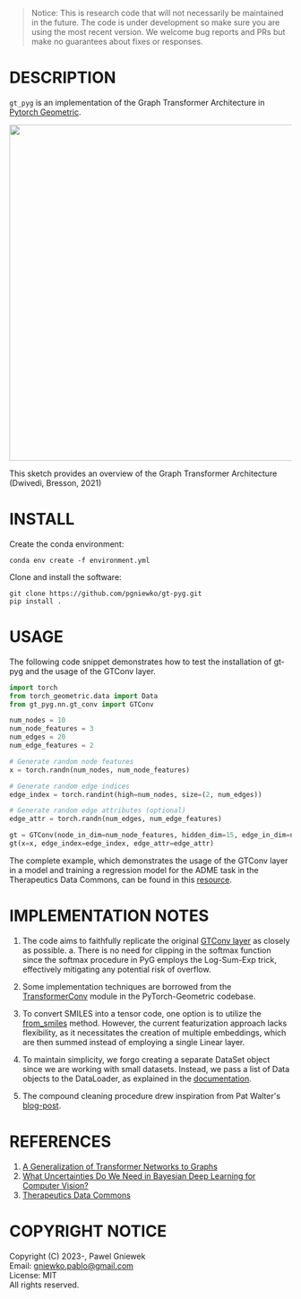 >Notice: This is research code that will not necessarily be maintained in the future.
>The code is under development so make sure you are using the most recent version.
>We welcome bug reports and PRs but make no guarantees about fixes or responses.

DESCRIPTION
===========
```gt_pyg``` is an implementation of the Graph Transformer Architecture in [Pytorch Geometric](https://pytorch-geometric.readthedocs.io/en/latest/).

<p align="center"><img src="./assets/gt_v0.5.png" width="600"></p>
This sketch provides an overview of the Graph Transformer Architecture (Dwivedi, Bresson, 2021)


INSTALL
=======

Create the conda environment:
    
```
conda env create -f environment.yml
```

Clone and install the software:
```
git clone https://github.com/pgniewko/gt-pyg.git
pip install .
```

USAGE
=====

The following code snippet demonstrates how to test the installation of gt-pyg and the usage of the GTConv layer.

```python
import torch
from torch_geometric.data import Data
from gt_pyg.nn.gt_conv import GTConv

num_nodes = 10
num_node_features = 3
num_edges = 20
num_edge_features = 2

# Generate random node features
x = torch.randn(num_nodes, num_node_features)

# Generate random edge indices
edge_index = torch.randint(high=num_nodes, size=(2, num_edges))

# Generate random edge attributes (optional)
edge_attr = torch.randn(num_edges, num_edge_features)

gt = GTConv(node_in_dim=num_node_features, hidden_dim=15, edge_in_dim=num_edge_features, num_heads=3)
gt(x=x, edge_index=edge_index, edge_attr=edge_attr)
```

The complete example, which demonstrates the usage of the GTConv layer in a model and training a regression model for the ADME task in the Therapeutics Data Commons, can be found in this [resource](https://github.com/pgniewko/gt-pyg/blob/main/nbs/GT-TDC-ADME.ipynb).


IMPLEMENTATION NOTES
====================

1. The code aims to faithfully replicate the original [GTConv layer](https://github.com/xbresson/CS6208_2023/blob/main/codes/labs_lecture07/03_graph_transformers_regression_exercise.ipynb) as closely as possible.
    a. There is no need for clipping in the softmax function since the softmax procedure in PyG employs the Log-Sum-Exp trick, effectively mitigating any potential risk of overflow.

2. Some implementation techniques are borrowed from the [TransformerConv](https://github.com/pyg-team/pytorch_geometric/blob/master/torch_geometric/nn/conv/transformer_conv.py) module in the PyTorch-Geometric codebase.

3. To convert SMILES into a tensor code, one option is to utilize the [from_smiles](https://pytorch-geometric.readthedocs.io/en/latest/modules/utils.html#torch_geometric.utils.from_smiles) method. However, the current featurization approach lacks flexibility, as it necessitates the creation of multiple embeddings, which are then summed instead of employing a single Linear layer.

4. To maintain simplicity, we forgo creating a separate DataSet object since we are working with small datasets. Instead, we pass a list of Data objects to the DataLoader, as explained in the [documentation](https://pytorch-geometric.readthedocs.io/en/latest/tutorial/create_dataset.html).

5. The compound cleaning procedure drew inspiration from Pat Walter's [blog-post](https://practicalcheminformatics.blogspot.com/2023/06/getting-real-with-molecular-property.html).


REFERENCES
==========
1. [A Generalization of Transformer Networks to Graphs](https://arxiv.org/abs/2012.09699)
2. [What Uncertainties Do We Need in Bayesian Deep Learning for Computer Vision?](https://arxiv.org/abs/1703.04977)
3. [Therapeutics Data Commons](https://arxiv.org/abs/2102.09548)


COPYRIGHT NOTICE
================
Copyright (C) 2023-, Pawel Gniewek                 
Email: gniewko.pablo@gmail.com                          
License: MIT                      
All rights reserved.                     
